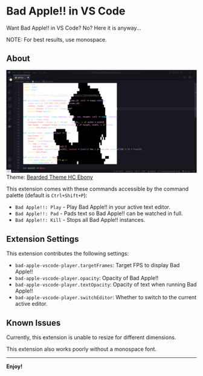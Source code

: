 # Bad Apple!! in VS Code

Want Bad Apple!! in VS Code? No? Here it is anyway...

NOTE: For best results, use monospace.

## About

![Screenshot](images/screenshot.png)
Theme: [Bearded Theme HC Ebony](https://github.com/BeardedBear/bearded-theme)

This extension comes with these commands accessible by the command palette (default is `Ctrl+Shift+P`):
* `Bad Apple!!: Play` - Play Bad Apple!! in your active text editor.
* `Bad Apple!!: Pad` - Pads text so Bad Apple!! can be watched in full.
* `Bad Apple!!: Kill` - Stops all Bad Apple!! instances.

## Extension Settings

This extension contributes the following settings:

* `bad-apple-vscode-player.targetFrames`: Target FPS to display Bad Apple!!
* `bad-apple-vscode-player.opacity`: Opacity of Bad Apple!!
* `bad-apple-vscode-player.textOpacity`: Opacity of text when running Bad Apple!!
* `bad-apple-vscode-player.switchEditor`: Whether to switch to the current active editor.

## Known Issues

Currently, this extension is unable to resize for different dimensions.

This extension also works poorly without a monospace font.

---

**Enjoy!**

